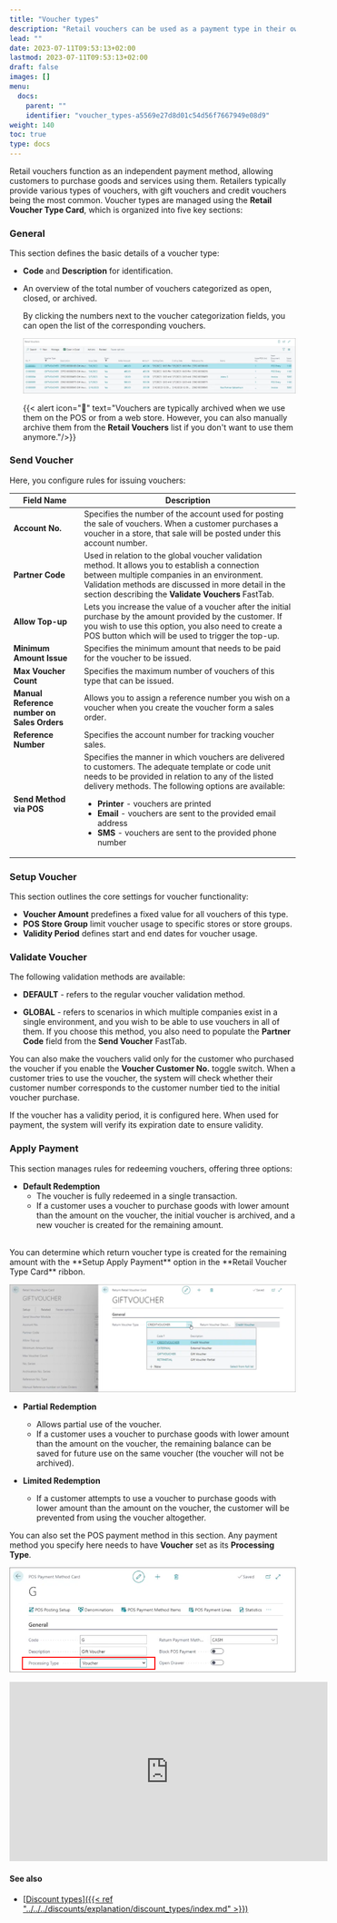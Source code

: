 ```yaml
---
title: "Voucher types"
description: "Retail vouchers can be used as a payment type in their own right, so the owner of the voucher can use them to purchase various goods and services."
lead: ""
date: 2023-07-11T09:53:13+02:00
lastmod: 2023-07-11T09:53:13+02:00
draft: false
images: []
menu:
  docs:
    parent: ""
    identifier: "voucher_types-a5569e27d8d01c54d56f7667949e08d9"
weight: 140
toc: true
type: docs
---
```


Retail vouchers function as an independent payment method, allowing customers to purchase goods and services using them. Retailers typically provide various types of vouchers, with gift vouchers and credit vouchers being the most common. Voucher types are managed using the **Retail Voucher Type Card**, which is organized into five key sections:

### General      

  This section defines the basic details of a voucher type:     

  - **Code** and **Description** for identification.
  - An overview of the total number of vouchers categorized as open, closed, or archived.      

    By clicking the numbers next to the voucher categorization fields, you can open the list of the corresponding vouchers. 

    ![open_active_vouchers](Images/open_active_vouchers.PNG)

    {{< alert icon="📝" text="Vouchers are typically archived when we use them on the POS or from a web store. However, you can also manually archive them from the <b>Retail Vouchers</b> list if you don't want to use them anymore."/>}}

### Send Voucher      

Here, you configure rules for issuing vouchers:

  | Field Name      | Description |
  | ----------- | ----------- | 
  | **Account No.** | Specifies the number of the account used for posting the sale of vouchers. When a customer purchases a voucher in a store, that sale will be posted under this account number. |
  | **Partner Code** | Used in relation to the global voucher validation method. It allows you to establish a connection between multiple companies in an environment. Validation methods are discussed in more detail in the section describing the **Validate Vouchers** FastTab. |
  | **Allow Top-up** | Lets you increase the value of a voucher after the initial purchase by the amount provided by the customer. If you wish to use this option, you also need to create a POS button which will be used to trigger the top-up. |
  | **Minimum Amount Issue** | Specifies the minimum amount that needs to be paid for the voucher to be issued. |
  | **Max Voucher Count** | Specifies the maximum number of vouchers of this type that can be issued. | 
  | **Manual Reference number on Sales Orders** | Allows you to assign a reference number you wish on a voucher when you create the voucher form a sales order. | 
  | **Reference Number** | Specifies the account number for tracking voucher sales. |
  | **Send Method via POS** | Specifies the manner in which vouchers are delivered to customers. The adequate template or code unit needs to be provided in relation to any of the listed delivery methods. The following options are available: <ul> <li> **Printer** - vouchers are printed </li> <li>**Email** - vouchers are sent to the provided email address</li> <li>**SMS** - vouchers are sent to the provided phone number </li> </ul>


### Setup Voucher     

  This section outlines the core settings for voucher functionality:

  - **Voucher Amount** predefines a fixed value for all vouchers of this type.
  - **POS Store Group** limit voucher usage to specific stores or store groups.
  - **Validity Period** defines start and end dates for voucher usage.


### Validate Voucher     

The following validation methods are available:

- **DEFAULT** - refers to the regular voucher validation method.

- **GLOBAL** - refers to scenarios in which multiple companies exist in a single environment, and you wish to be able to use vouchers in all of them. If you choose this method, you also need to populate the **Partner Code** field from the **Send Voucher** FastTab.

You can also make the vouchers valid only for the customer who purchased the voucher if you enable the **Voucher Customer No.** toggle switch. When a customer tries to use the voucher, the system will check whether their customer number corresponds to the customer number tied to the initial voucher purchase. 

If the voucher has a validity period, it is configured here. When used for payment, the system will verify its expiration date to ensure validity.


### Apply Payment      

This section manages rules for redeeming vouchers, offering three options:

  - **Default Redemption**      
    - The voucher is fully redeemed in a single transaction. 
    - If a customer uses a voucher to purchase goods with lower amount than the amount on the voucher, the initial voucher is archived, and a new voucher is created for the remaining amount.       
  </br>
    You can determine which return voucher type is created for the remaining amount with the **Setup Apply Payment** option in the **Retail Voucher Type Card** ribbon.     

  ![return_voucher](Images/return_voucher.PNG)

  - **Partial Redemption**       
    - Allows partial use of the voucher. 
    - If a customer uses a voucher to purchase goods with lower amount than the amount on the voucher, the remaining balance can be saved for future use on the same voucher (the voucher will not be archived).

  - **Limited Redemption**
    - If a customer attempts to use a voucher to purchase goods with lower amount than the amount on the voucher, the customer will be prevented from using the voucher altogether.

You can also set the POS payment method in this section. Any payment method you specify here needs to have **Voucher** set as its **Processing Type**.

  ![voucher_processing_type](Images/voucher_processing_type.PNG)

<iframe width="560" height="315" src="https://www.youtube.com/embed/ZPpyT5wZDhc" title="YouTube video player" frameborder="0" allow="accelerometer; autoplay; clipboard-write; encrypted-media; gyroscope; picture-in-picture; web-share" allowfullscreen></iframe>

#### See also

- [<ins>Discount types<ins>]({{< ref "../../../discounts/explanation/discount_types/index.md" >}})
